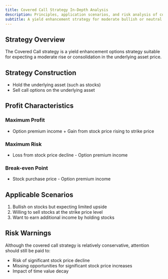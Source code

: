 ```yaml
---
title: Covered Call Strategy In-Depth Analysis
description: Principles, application scenarios, and risk analysis of covered call strategy
subtitle: A yield enhancement strategy for moderate bullish or neutral market outlook
---
```


## Strategy Overview

The Covered Call strategy is a yield enhancement options strategy suitable for expecting a moderate rise or consolidation in the underlying asset price.

## Strategy Construction

- Hold the underlying asset (such as stocks)
- Sell call options on the underlying asset

## Profit Characteristics

### Maximum Profit

- Option premium income + Gain from stock price rising to strike price

### Maximum Risk

- Loss from stock price decline - Option premium income

### Break-even Point

- Stock purchase price - Option premium income

## Applicable Scenarios

1. Bullish on stocks but expecting limited upside
2. Willing to sell stocks at the strike price level
3. Want to earn additional income by holding stocks

## Risk Warnings

Although the covered call strategy is relatively conservative, attention should still be paid to:

- Risk of significant stock price decline
- Missing opportunities for significant stock price increases
- Impact of time value decay
